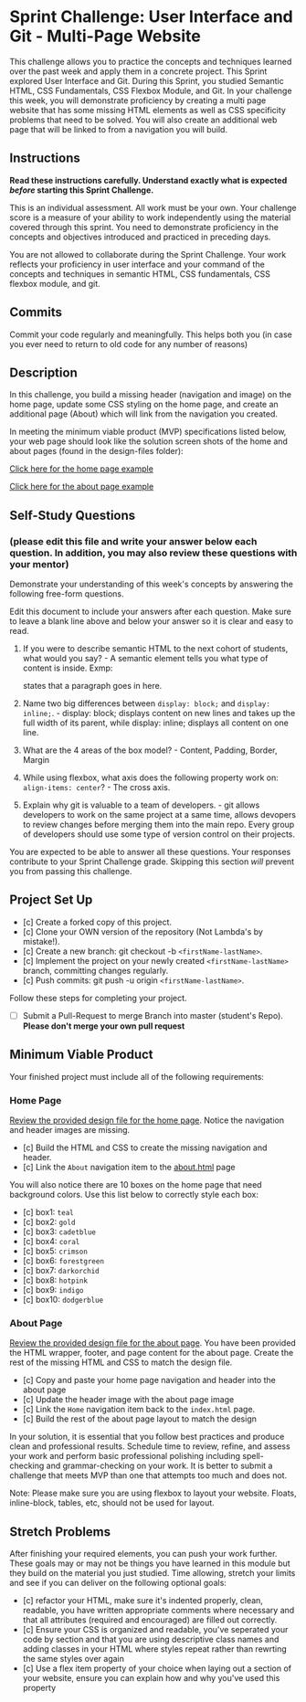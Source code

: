 # Sprint Challenge: User Interface and Git - Multi-Page Website

This challenge allows you to practice the concepts and techniques learned over the past week and apply them in a concrete project. This Sprint explored User Interface and Git. During this Sprint, you studied Semantic HTML, CSS Fundamentals, CSS Flexbox Module, and Git. In your challenge this week, you will demonstrate proficiency by creating a multi page website that has some missing HTML elements as well as CSS specificity problems that need to be solved. You will also create an additional web page that will be linked to from a navigation you will build.

## Instructions

**Read these instructions carefully. Understand exactly what is expected _before_ starting this Sprint Challenge.**

This is an individual assessment. All work must be your own. Your challenge score is a measure of your ability to work independently using the material covered through this sprint. You need to demonstrate proficiency in the concepts and objectives introduced and practiced in preceding days.

You are not allowed to collaborate during the Sprint Challenge. Your work reflects your proficiency in user interface and your command of the concepts and techniques in semantic HTML, CSS fundamentals, CSS flexbox module, and git.

## Commits

Commit your code regularly and meaningfully. This helps both you (in case you ever need to return to old code for any number of reasons)

## Description

In this challenge, you build a missing header (navigation and image) on the home page, update some CSS styling on the home page, and create an additional page (About) which will link from the navigation you created.

In meeting the minimum viable product (MVP) specifications listed below, your web page should look like the solution screen shots of the home and about pages (found in the design-files folder):

[Click here for the home page example](https://tk-assets.lambdaschool.com/39a49225-8ac9-43da-aa90-514fd60ae99a_sprint-challenge-ui-home-example.png)

[Click here for the about page example](https://tk-assets.lambdaschool.com/ede1bb1a-63ff-4801-8c02-3efa2f603190_sprint-challenge-ui-about-example.png)

## Self-Study Questions

### (please edit this file and write your answer below each question. In addition, you may also review these questions with your mentor)

Demonstrate your understanding of this week's concepts by answering the following free-form questions.

Edit this document to include your answers after each question. Make sure to leave a blank line above and below your answer so it is clear and easy to read.

1. If you were to describe semantic HTML to the next cohort of students, what would you say? - A semantic element tells you what type of content is inside. Exmp: <p></p> states that a paragraph goes in here.

2. Name two big differences between `display: block;` and `display: inline;`. - display: block; displays content on new lines and takes up the full width of its parent, while display: inline; displays all content on one line.

3. What are the 4 areas of the box model? - Content, Padding, Border, Margin

4. While using flexbox, what axis does the following property work on: `align-items: center`? - The cross axis.

5. Explain why git is valuable to a team of developers. - git allows developers to work on the same project at a same time, allows devopers to review changes before merging them into the main repo. Every group of developers should use some type of version control on their projects.

You are expected to be able to answer all these questions. Your responses contribute to your Sprint Challenge grade. Skipping this section _will_ prevent you from passing this challenge.

## Project Set Up

- [c] Create a forked copy of this project.
- [c] Clone your OWN version of the repository (Not Lambda's by mistake!).
- [c] Create a new branch: git checkout -b `<firstName-lastName>`.
- [c] Implement the project on your newly created `<firstName-lastName>` branch, committing changes regularly.
- [c] Push commits: git push -u origin `<firstName-lastName>`.

Follow these steps for completing your project.

- [ ] Submit a Pull-Request to merge <firstName-lastName> Branch into master (student's Repo). **Please don't merge your own pull request**

## Minimum Viable Product

Your finished project must include all of the following requirements:

### Home Page

[Review the provided design file for the home page](design-files/home.png). Notice the navigation and header images are missing.

- [c] Build the HTML and CSS to create the missing navigation and header.
- [c] Link the `About` navigation item to the [about.html](about.html) page

You will also notice there are 10 boxes on the home page that need background colors. Use this list below to correctly style each box:

- [c] box1: `teal`
- [c] box2: `gold`
- [c] box3: `cadetblue`
- [c] box4: `coral`
- [c] box5: `crimson`
- [c] box6: `forestgreen`
- [c] box7: `darkorchid`
- [c] box8: `hotpink`
- [c] box9: `indigo`
- [c] box10: `dodgerblue`

### About Page

[Review the provided design file for the about page](design-files/about.png). You have been provided the HTML wrapper, footer, and page content for the about page. Create the rest of the missing HTML and CSS to match the design file.

- [c] Copy and paste your home page navigation and header into the about page
- [c] Update the header image with the about page image
- [c] Link the `Home` navigation item back to the `index.html` page.
- [c] Build the rest of the about page layout to match the design

In your solution, it is essential that you follow best practices and produce clean and professional results. Schedule time to review, refine, and assess your work and perform basic professional polishing including spell-checking and grammar-checking on your work. It is better to submit a challenge that meets MVP than one that attempts too much and does not.

Note: Please make sure you are using flexbox to layout your website. Floats, inline-block, tables, etc, should not be used for layout.

## Stretch Problems

After finishing your required elements, you can push your work further. These goals may or may not be things you have learned in this module but they build on the material you just studied. Time allowing, stretch your limits and see if you can deliver on the following optional goals:

- [c] refactor your HTML, make sure it's indented properly, clean, readable, you have written appropriate comments where necessary and that all attributes (required and encouraged) are filled out correctly.
- [c] Ensure your CSS is organized and readable, you've seperated your code by section and that you are using descriptive class names and adding classes in your HTML where styles repeat rather than rewrting the same styles over again
- [c] Use a flex item property of your choice when laying out a section of your website, ensure you can explain how and why you've used this property
